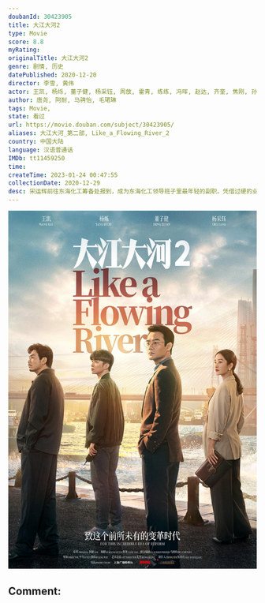 ```yaml
---
doubanId: 30423905
title: 大江大河2
type: Movie
score: 8.8
myRating: 
originalTitle: 大江大河2
genre: 剧情, 历史
datePublished: 2020-12-20
director: 李雪, 黄伟
actor: 王凯, 杨烁, 董子健, 杨采钰, 周放, 霍青, 练练, 冯晖, 赵达, 齐奎, 焦刚, 孙大川, 郭虹, 李晨涛, 田雷, 胡耘豪, 赵阳, 王宏, 李保安, 钱洁, 杨皓宇, 王鑫, 吴其江, 赵千紫, 李超, 梁国荣, 李朵, 师悦玲, 郝光, 魏伟, 程愫, 红花, 王海地, 徐囡楠, 岳旸, 王伯昭, 李威, 赵子煜, 杜建桥, 孙浩涪, 陈思斯, 张瑞涵, 李媛媛, 赵芮, 国歌, 卜宇鑫, 鞠帛展, 宋家腾, 任洛敏, 韩菲儿, 杨立新, 林栋甫, 李光洁, 苏小明, 孙艺洲, 张佳宁, 吴国华, 陶醉, 周瑞, 陆星, 吕昀峰, 郁晓冬, 迈克尔·寇特斯, 郭沐橙, 韩龙瑄, 石强, 刘勉子, 汤亦程, 周鹏雨, 卞涛, 马波, 刘志云, 朱丽群, 嘉玲, 徐风, 周杰, 潘非佯, 段冉, 丁宏, 白晶晶, 刘红星, 赵岩松
author: 唐尧, 阿耐, 马骋怡, 毛珺琳
tags: Movie, 
state: 看过
url: https://movie.douban.com/subject/30423905/
aliases: 大江大河_第二部, Like_a_Flowing_River_2
country: 中国大陆
language: 汉语普通话
IMDb: tt11459250
time: 
createTime: 2023-01-24 00:47:55
collectionDate: 2020-12-29
desc: 宋运辉前往东海化工筹备处报到，成为东海化工领导班子里最年轻的副职。凭借过硬的业务能力和魄力，他不断发挥主心骨的作用，在前期筹备和组建合资厂的过程中一次次带领东海项目渡过难关、向前迈进，却也因风头太盛招...
---
```


![image](assets/p2628760333.jpg)

Comment: 
---

